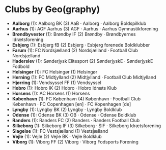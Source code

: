 # Clubs by Geo(graphy)

- **Aalborg** (1): Aalborg BK  (3) AaB · Aalborg · Aalborg Boldspilklub
- **Aarhus** (1): AGF Aarhus  (3) AGF · Aarhus · Aarhus Gymnastikforening
- **Brøndbyvester** (1): Brøndby IF  (2) Brøndby · Brøndbyernes Idrætsforening
- **Esbjerg** (1): Esbjerg fB  (2) Esbjerg · Esbjerg forenede Boldklubber
- **Farum** (1): FC Nordsjælland  (2) Nordsjælland · Football Club Nordsjælland
- **Haderslev** (1): Sønderjysk Elitesport  (2) SønderjyskE · SønderjyskE Fodbold
- **Helsingør** (1): FC Helsingør  (1) Helsingør
- **Herning** (1): FC Midtjylland  (2) Midtjylland · Football Club Midtjylland
- **Hjørring** (1): Vendsyssel FF  (1) Vendsyssel
- **Hobro** (1): Hobro IK  (2) Hobro · Hobro Idræts Klub
- **Horsens** (1): AC Horsens  (1) Horsens
- **København** (1): FC København  (4) København · Football Club København · FC Copenhagen [en] · FC Kopenhagen [de]
- **Lyngby** (1): Lyngby BK  (2) Lyngby · Lyngby Boldklub
- **Odense** (1): Odense BK  (3) OB · Odense · Odense Boldklub
- **Randers** (1): Randers FC  (2) Randers · Randers Football Club
- **Silkeborg** (1): Silkeborg IF  (3) Silkeborg · SIF · Silkeborg Idrætsforening
- **Slagelse** (1): FC Vestsjælland  (1) Vestsjælland
- **Vejle** (1): Vejle  (2) Vejle BK · Vejle Boldklub
- **Viborg** (1): Viborg FF  (2) Viborg · Viborg Fodsports Forening


